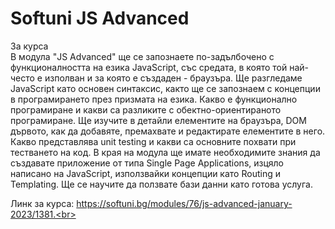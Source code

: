 # Softuni JS Advanced

<p>За курса<br>
В модула "JS Advanced" ще се запознаете по-задълбочено с функционалността на езика JavaScript, със средата, в която той най-често е изполван и за която е създаден - браузъра. Ще разгледаме JavaScript като основен синтаксис, както ще се запознаем с концепции в програмирането през призмата на езика. Какво е функционално програмиране и какви са разликите с обектно-ориентираното програмиране. Ще изучите в детайли елементите на браузъра, DOM дървото, как да добавяте, премахвате и редактирате елементите в него. Какво представлява unit testing и какви са основните похвати при тестването на код. В края на модула ще имате необходимите знания да създавате приложение от типа Single Page Applications, изцяло написано на JavaScript, използвайки концепции като Routing и Templating. Ще се научите да ползвате бази данни като готова услуга.

Линк за курса: https://softuni.bg/modules/76/js-advanced-january-2023/1381.<br>

</p>
